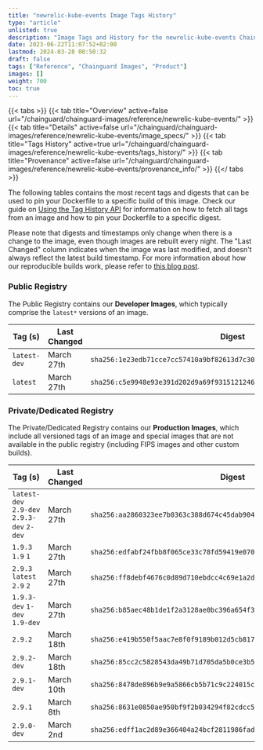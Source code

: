 ```yaml
---
title: "newrelic-kube-events Image Tags History"
type: "article"
unlisted: true
description: "Image Tags and History for the newrelic-kube-events Chainguard Image"
date: 2023-06-22T11:07:52+02:00
lastmod: 2024-03-28 00:50:32
draft: false
tags: ["Reference", "Chainguard Images", "Product"]
images: []
weight: 700
toc: true
---
```


{{< tabs >}}
{{< tab title="Overview" active=false url="/chainguard/chainguard-images/reference/newrelic-kube-events/" >}}
{{< tab title="Details" active=false url="/chainguard/chainguard-images/reference/newrelic-kube-events/image_specs/" >}}
{{< tab title="Tags History" active=true url="/chainguard/chainguard-images/reference/newrelic-kube-events/tags_history/" >}}
{{< tab title="Provenance" active=false url="/chainguard/chainguard-images/reference/newrelic-kube-events/provenance_info/" >}}
{{</ tabs >}}

The following tables contains the most recent tags and digests that can be used to pin your Dockerfile to a specific build of this image. Check our guide on [Using the Tag History API](/chainguard/chainguard-images/using-the-tag-history-api/) for information on how to fetch all tags from an image and how to pin your Dockerfile to a specific digest.

Please note that digests and timestamps only change when there is a change to the image, even though images are rebuilt every night. The "Last Changed" column indicates when the image was last modified, and doesn't always reflect the latest build timestamp. For more information about how our reproducible builds work, please refer to [this blog post](https://www.chainguard.dev/unchained/reproducing-chainguards-reproducible-image-builds).

### Public Registry
The Public Registry contains our **Developer Images**, which typically comprise the `latest*` versions of an image.

| Tag (s)       | Last Changed | Digest                                                                    |
|---------------|--------------|---------------------------------------------------------------------------|
|  `latest-dev` | March 27th   | `sha256:1e23edb71cce7cc57410a9bf82613d7c30832d9a16b37a938bf7c116b7012623` |
|  `latest`     | March 27th   | `sha256:c5e9948e93e391d202d9a69f9315121246238ed1766f0655a6c4ec5d2c0e8cf4` |


### Private/Dedicated Registry
The Private/Dedicated Registry contains our **Production Images**, which include all versioned tags of an image and special images that are not available in the public registry (including FIPS images and other custom builds).

| Tag (s)                                     | Last Changed | Digest                                                                    |
|---------------------------------------------|--------------|---------------------------------------------------------------------------|
|  `latest-dev` `2.9-dev` `2.9.3-dev` `2-dev` | March 27th   | `sha256:aa2860323ee7b0363c388d674c45dab9040b968792be5a7f9a1472ca953ec1e4` |
|  `1.9.3` `1.9` `1`                          | March 27th   | `sha256:edfabf24fbb8f065ce33c78fd59419e070aa5db39f16ba1295a3a8913415952b` |
|  `2.9.3` `latest` `2.9` `2`                 | March 27th   | `sha256:ff8debf4676c0d89d710ebdcc4c69e1a2d886a37630a9080ae5af24aa1beb390` |
|  `1.9.3-dev` `1-dev` `1.9-dev`              | March 27th   | `sha256:b85aec48b1de1f2a3128ae0bc396a654f30fb0aca926e4e74b1a00086638bc6c` |
|  `2.9.2`                                    | March 18th   | `sha256:e419b550f5aac7e8f0f9189b012d5cb8177b4157538eadbd20c2fc5490a6516b` |
|  `2.9.2-dev`                                | March 18th   | `sha256:85cc2c5828543da49b71d705da5b0ce3b5ee9630a549a44c41d474809392adf7` |
|  `2.9.1-dev`                                | March 10th   | `sha256:8478de896b9e9a5866cb5b71c9c224015c8a77ecfc7b69ebb06e61a325d60037` |
|  `2.9.1`                                    | March 8th    | `sha256:8631e0850ae950bf9f2b034294f82cdcc5f4a2d4f0fb813d79976e89a23e691d` |
|  `2.9.0-dev`                                | March 2nd    | `sha256:edff1ac2d89e366404a24bcf2811986fad8407f064942cb89fb274c75ac44387` |

